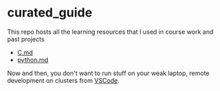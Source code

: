 # curated_guide
This repo hosts all the learning resources that I used in course work and past projects

* [C.md](https://github.com/KhaiTTNguyen/curated_guide/blob/master/C.md)
* [python.md](https://github.com/KhaiTTNguyen/curated_guide/blob/master/python.md)

Now and then, you don't want to run stuff on your weak laptop, remote development on clusters from [VSCode](https://code.visualstudio.com/docs/remote/ssh). 
